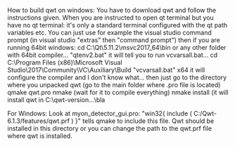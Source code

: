 How to build qwt on windows:
You have to download qwt and follow the instructions given.
When you are instructed to open qt terminal but you have no qt terminal:
it's only a standard terminal configured with the qt path variables etc.
You can just use for example the visual studio command prompt
(in visual studio "extras" then "command prompt")
then if you are running 64bit windows:
cd C:\Qt\5.11.2\msvc2017_64\bin
or any other folder with 64bit compiler...
"qtenv2.bat"
it will tell you to run vcvarsall.bat...
cd C:\Program Files (x86)\Microsoft Visual Studio\2017\Community\VC\Auxiliary\Build
"vcvarsall.bat" x64
it will configure the compiler and I don't know what...
then just go to the directory where you unpacked qwt (go to the main folder where .pro file is located)
qmake qwt.pro
nmake
(wait for it to compile everything)
nmake install
(it will install qwt in C:\qwt-version...\bla

For Windows:
Look at myon_detector_gui.pro:
"win32{
include ( C:/Qwt-6.1.3/features/qwt.prf )
}"
tells qmake to include this file.
Qwt should be installed in this directory or you can change the path to the qwt.prf file where qwt is installed.